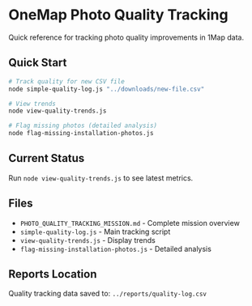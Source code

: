 # OneMap Photo Quality Tracking

Quick reference for tracking photo quality improvements in 1Map data.

## Quick Start

```bash
# Track quality for new CSV file
node simple-quality-log.js "../downloads/new-file.csv"

# View trends
node view-quality-trends.js

# Flag missing photos (detailed analysis)
node flag-missing-installation-photos.js
```

## Current Status

Run `node view-quality-trends.js` to see latest metrics.

## Files

- `PHOTO_QUALITY_TRACKING_MISSION.md` - Complete mission overview
- `simple-quality-log.js` - Main tracking script
- `view-quality-trends.js` - Display trends
- `flag-missing-installation-photos.js` - Detailed analysis

## Reports Location

Quality tracking data saved to: `../reports/quality-log.csv`